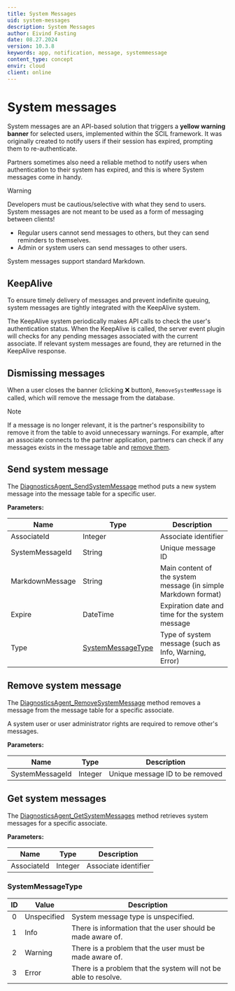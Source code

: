 ```yaml
---
title: System Messages
uid: system-messages
description: System Messages
author: Eivind Fasting
date: 08.27.2024
version: 10.3.8
keywords: app, notification, message, systemmessage
content_type: concept
envir: cloud
client: online
---
```


# System messages

System messages are an API-based solution that triggers a **yellow warning banner** for selected users, implemented within the SCIL framework. It was originally created to notify users if their session has expired, prompting them to re-authenticate.

Partners sometimes also need a reliable method to notify users when authentication to their system has expired, and this is where System messages come in handy.

> [!WARNING]
> Developers must be cautious/selective with what they send to users. System messages are not meant to be used as a form of messaging between clients!

* Regular users cannot send messages to others, but they can send reminders to themselves.
* Admin or system users can send messages to other users.

System messages support standard Markdown.

## KeepAlive

To ensure timely delivery of messages and prevent indefinite queuing, system messages are tightly integrated with the KeepAlive system.

The KeepAlive system periodically makes API calls to check the user's authentication status. When the KeepAlive is called, the server event plugin will checks for any pending messages associated with the current associate. If relevant system messages are found, they are returned in the KeepAlive response.

## Dismissing messages

When a user closes the banner (clicking ❌ button), `RemoveSystemMessage` is called, which will remove the message from the database.

> [!NOTE]
> If a message is no longer relevant, it is the partner's responsibility to remove it from the table to avoid unnecessary warnings. For example, after an associate connects to the partner application, partners can check if any messages exists in the message table and [remove them](#remove).

## Send system message

The [DiagnosticsAgent_SendSystemMessage][2] method puts a new system message into the message table for a specific user.

**Parameters:**

| Name | Type | Description |
|---|---|---|
| AssociateId | Integer | Associate identifier |
| SystemMessageId | String | Unique message ID |
| MarkdownMessage | String | Main content of the system message (in simple Markdown format) |
| Expire | DateTime | Expiration date and time for the system message |
| Type | [SystemMessageType](#systemmessagetype) | Type of system message (such as Info, Warning, Error) |

## <a id="remove"></a>Remove system message

The [DiagnosticsAgent_RemoveSystemMessage][4] method removes a message from the message table for a specific associate.

A system user or user administrator rights are required to remove other's messages.

**Parameters:**

| Name | Type | Description |
|---|---|---|
| SystemMessageId | Integer | Unique message ID to be removed |

## Get system messages

The [DiagnosticsAgent_GetSystemMessages][5] method retrieves system messages for a specific associate.

**Parameters:**

| Name | Type | Description |
|---|---|---|
| AssociateId | Integer | Associate identifier |

### <a id="systemmessagetype"></a>SystemMessageType

| ID | Value | Description |
|:-:|---|---|
| 0 | Unspecified | System message type is unspecified. |
| 1 | Info | There is information that the user should be made aware of. |
| 2 | Warning | There is a problem that the user must be made aware of. |
| 3 | Error | There is a problem that the system will not be able to resolve. |

<!-- Reference links -->
[2]: ../../api/reference/restful/agent/Diagnostics_Agent/v1DiagnosticsAgent_SendSystemMessage.md
[4]: ../../api/reference/restful/agent/Diagnostics_Agent/v1DiagnosticsAgent_RemoveSystemMessage.md
[5]: ../../api/reference/restful/agent/Diagnostics_Agent/v1DiagnosticsAgent_GetSystemMessages.md
